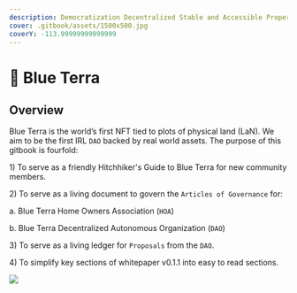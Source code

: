 ```yaml
---
description: Democratization Decentralized Stable and Accessible Property Rights.
cover: .gitbook/assets/1500x500.jpg
coverY: -113.99999999999999
---
```


# 🌊 Blue Terra

## Overview&#x20;

Blue Terra is the world’s first NFT tied to plots of physical land (LaN). We aim to be the first IRL `DAO` backed by real world assets. The purpose of this gitbook is fourfold:

1\) To serve as a friendly Hitchhiker's Guide to Blue Terra for new community members.

2\) To serve as a living document to govern the `Articles of Governance` for:

&#x20;    a. Blue Terra Home Owners Association (`HOA`)&#x20;

&#x20;    b. Blue Terra Decentralized Autonomous Organization (`DAO`)&#x20;

3\)  To serve as a living ledger for `Proposals` from the `DAO`.

4\) To simplify key sections of whitepaper v0.1.1 into easy to read sections.

![](.gitbook/assets/Conch\_Walk.gif)
